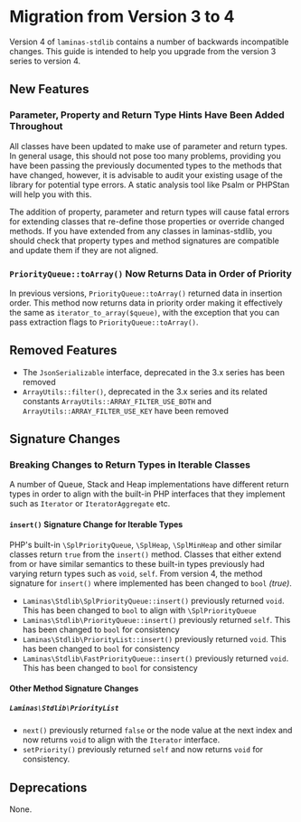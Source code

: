 # Migration from Version 3 to 4

Version 4 of `laminas-stdlib` contains a number of backwards incompatible changes. This guide is intended to help you upgrade from the version 3 series to version 4.

## New Features

### Parameter, Property and Return Type Hints Have Been Added Throughout

All classes have been updated to make use of parameter and return types. In general usage, this should not pose too many problems, providing you have been passing the previously documented types to the methods that have changed, however, it is advisable to audit your existing usage of the library for potential type errors. A static analysis tool like Psalm or PHPStan will help you with this.

The addition of property, parameter and return types will cause fatal errors for extending classes that re-define those properties or override changed methods. If you have extended from any classes in laminas-stdlib, you should check that property types and method signatures are compatible and update them if they are not aligned.

### `PriorityQueue::toArray()` Now Returns Data in Order of Priority

In previous versions, `PriorityQueue::toArray()` returned data in insertion order. This method now returns data in priority order making it effectively the same as `iterator_to_array($queue)`, with the exception that you can pass extraction flags to `PriorityQueue::toArray()`.

## Removed Features

- The `JsonSerializable` interface, deprecated in the 3.x series has been removed
- `ArrayUtils::filter()`, deprecated in the 3.x series and its related constants `ArrayUtils::ARRAY_FILTER_USE_BOTH` and `ArrayUtils::ARRAY_FILTER_USE_KEY` have been removed 

## Signature Changes

### Breaking Changes to Return Types in Iterable Classes

A number of Queue, Stack and Heap implementations have different return types in order to align with the built-in PHP interfaces that they implement such as `Iterator` or `IteratorAggregate` etc.

#### `insert()` Signature Change for Iterable Types

PHP's built-in `\SplPriorityQueue`, `\SplHeap`, `\SplMinHeap` and other similar classes return `true` from the `insert()` method. Classes that either extend from or have similar semantics to these built-in types previously had varying return types such as `void`, `self`. From version 4, the method signature for `insert()` where implemented has been changed to `bool` _(true)_.

- `Laminas\Stdlib\SplPriorityQueue::insert()` previously returned `void`. This has been changed to `bool` to align with `\SplPriorityQueue`
- `Laminas\Stdlib\PriorityQueue::insert()` previously returned `self`. This has been changed to `bool` for consistency
- `Laminas\Stdlib\PriorityList::insert()` previously returned `void`. This has been changed to `bool` for consistency
- `Laminas\Stdlib\FastPriorityQueue::insert()` previously returned `void`. This has been changed to `bool` for consistency

#### Other Method Signature Changes

##### `Laminas\Stdlib\PriorityList`

- `next()` previously returned `false` or the node value at the next index and now returns `void` to align with the `Iterator` interface.
- `setPriority()` previously returned `self` and now returns `void` for consistency.

## Deprecations

None.

